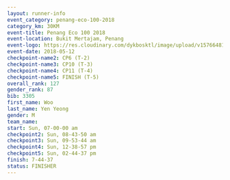 ```yaml
--- 
layout: runner-info 
event_category: penang-eco-100-2018 
category_km: 30KM 
event-title: Penang Eco 100 2018 
event-location: Bukit Mertajam, Penang 
event-logo: https://res.cloudinary.com/dykbosktl/image/upload/v1576648106/Logo/Logo_lovxhg.jpg 
event-date: 2018-05-12 
checkpoint-name2: CP6 (T-2) 
checkpoint-name3: CP10 (T-3) 
checkpoint-name4: CP11 (T-4) 
checkpoint-name5: FINISH (T-5) 
overall_rank: 127
gender_rank: 87
bib: 3305
first_name: Woo
last_name: Yen Yeong
gender: M
team_name: 
start: Sun, 07-00-00 am
checkpoint2: Sun, 08-43-50 am
checkpoint3: Sun, 09-53-44 am
checkpoint4: Sun, 12-38-57 pm
checkpoint5: Sun, 02-44-37 pm
finish: 7-44-37
status: FINISHER
--- 
```

